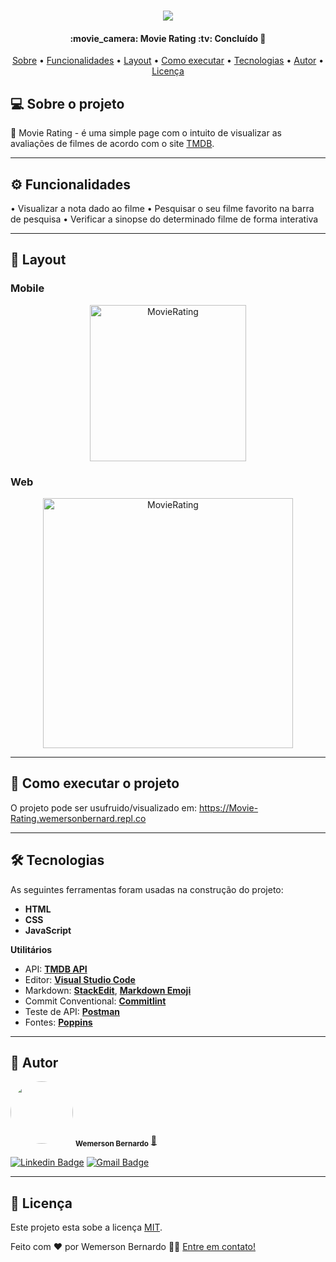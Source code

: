 <h1 align="center">
    <img src="https://i.imgur.com/5SUehp7.png"/>
</h1>

<h4 align="center"> 
	:movie_camera: Movie Rating :tv: Concluído 🚀 
</h4>

<p align="center">
 <a href="#-sobre-o-projeto">Sobre</a> •
 <a href="#-funcionalidades">Funcionalidades</a> •
 <a href="#-layout">Layout</a> • 
 <a href="#-como-executar-o-projeto">Como executar</a> • 
 <a href="#-tecnologias">Tecnologias</a> • 
 <a href="#-autor">Autor</a> • 
 <a href="#user-content--licença">Licença</a>
</p>

## 💻 Sobre o projeto

:movie_camera: Movie Rating - é uma simple page com o intuito de visualizar as avaliações de filmes de acordo com o site [TMDB](https://www.themoviedb.org/?language=pt-BR).

---

## ⚙️ Funcionalidades

  • Visualizar a nota dado ao filme
  • Pesquisar o seu filme favorito na barra de pesquisa
  • Verificar a sinopse do determinado filme de forma interativa
  
---

## 🎨 Layout

### Mobile

<p align="center">
  <img alt="MovieRating" title="#MovieRating" src="https://i.imgur.com/yahRT6G.png" width="250px">
</p>

### Web

<p align="center" style="display: flex; align-items: flex-start; justify-content: center;">
  <img alt="MovieRating" title="#MovieRating" src="https://i.imgur.com/eyvB0mN.png" width="400px">
</p>

---

## 🚀 Como executar o projeto

O projeto pode ser usufruido/visualizado em: https://Movie-Rating.wemersonbernard.repl.co

---

## 🛠 Tecnologias

As seguintes ferramentas foram usadas na construção do projeto:

-   **HTML**
-   **CSS**
-   **JavaScript**

**Utilitários**

-   API:  **[TMDB API](https://www.themoviedb.org/documentation/api)**
-   Editor:  **[Visual Studio Code](https://code.visualstudio.com/)**
-   Markdown:  **[StackEdit](https://stackedit.io/)**,  **[Markdown Emoji](https://gist.github.com/rxaviers/7360908)**
-   Commit Conventional:  **[Commitlint](https://github.com/conventional-changelog/commitlint)**
-   Teste de API:  **[Postman](https://www.postman.com)**
-   Fontes:  **[Poppins](https://fonts.google.com/specimen/Poppins)**

---

## :construction_worker: Autor

 <img style="border-radius: 50%;" src="https://media-exp1.licdn.com/dms/image/C4E35AQGU8XorqJ3xDA/profile-framedphoto-shrink_200_200/0/1614192002228?e=1616727600&v=beta&t=NrUJSebZ3WCVq6BgMpe01kGoOcLO7MNgoy_Hd3gXjHU" width="100px;" alt=""/>
 <sub><b>Wemerson Bernardo</b></sub></a> <a href="https://www.linkedin.com/in/wemerson-bernardo" title="Wemerson Bernardo">🚀</a>

[![Linkedin Badge](https://img.shields.io/badge/-Bernardo-blue?style=flat-square&logo=Linkedin&logoColor=white&link=https://www.linkedin.com/in/wemerson-bernardo)](https://www.linkedin.com/in/wemerson-bernardo) 
[![Gmail Badge](https://img.shields.io/badge/-souzawermeson@gmail.com-c14438?style=flat-square&logo=Gmail&logoColor=white&link=mailto:souzawermeson@gmail.com)](mailto:souzawermeson@gmail.com)

---

## 📝 Licença

Este projeto esta sobe a licença [MIT](./LICENSE).

Feito com ❤️ por Wemerson Bernardo 👋🏽 [Entre em contato!](https://www.linkedin.com/in/wemerson-bernardo/)
